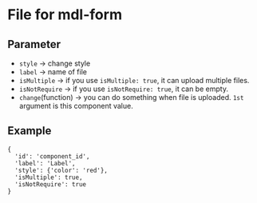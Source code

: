 # File for mdl-form

## Parameter

- `style` -> change style
- `label` -> name of file
- `isMultiple` -> if you use `isMultiple: true`, it can upload multiple files.
- `isNotRequire` -> if you use `isNotRequire: true`, it can be empty.
- `change`(function) -> you can do something when file is uploaded. `1st` argument is this component value.

## Example

```
{   
  'id': 'component_id',
  'label': 'Label',
  'style': {'color': 'red'},
  'isMultiple': true,
  'isNotRequire': true
}
```
